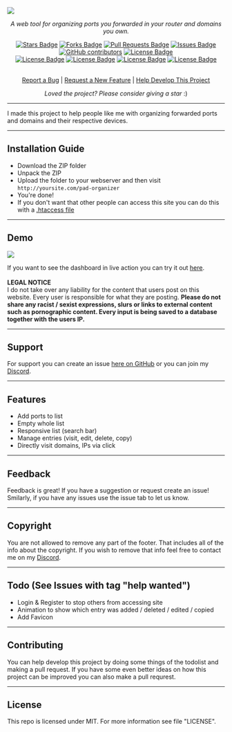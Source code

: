 <img src="https://cdn.discordapp.com/attachments/820416224005586945/886606182524026920/pad-organizer.png">
<p align="center"><i>A web tool for organizing ports you forwarded in your router and domains you own.</i></p>
<div align="center">
  <a href="https://github.com/roo7k1d/pad-organizer/stargazers"><img src="https://img.shields.io/github/stars/roo7k1d/pad-organizer?color=yellow" alt="Stars Badge"/></a>
<a href="https://github.com/roo7k1d/pad-organizer/network/members"><img src="https://img.shields.io/github/forks/roo7k1d/pad-organizer?color=orange" alt="Forks Badge"/></a>
<a href="https://github.com/roo7k1d/pad-organizer/pulls"><img src="https://img.shields.io/github/issues-pr/roo7k1d/pad-organizer" alt="Pull Requests Badge"/></a>
<a href="https://github.com/roo7k1d/pad-organizer/issues"><img src="https://img.shields.io/github/issues/roo7k1d/pad-organizer" alt="Issues Badge"/></a>
<a href="https://github.com/roo7k1d/pad-organizer/graphs/contributors"><img alt="GitHub contributors" src="https://img.shields.io/github/contributors/roo7k1d/pad-organizer?color=2b9348"></a>
<a href="https://github.com/roo7k1d/pad-organizer/blob/master/LICENSE"><img src="https://img.shields.io/github/license/roo7k1d/pad-organizer?color=2b9348" alt="License Badge"/></a>
<br>
<a href="https://github.com/roo7k1d/pad-organizer/"><img src="https://img.shields.io/github/repo-size/roo7k1d/pad-organizer?color=important" alt="License Badge"/></a>
<a href="https://github.com/roo7k1d/pad-organizer/"><img src="https://img.shields.io/tokei/lines/github/roo7k1d/pad-organizer?color=yellowgreen" alt="License Badge"/></a>
<a href="https://github.com/roo7k1d/pad-organizer/releases"><img src="https://img.shields.io/github/v/release/roo7k1d/pad-organizer?color=success" alt="License Badge"/></a>
<a href="https://github.com/roo7k1d/pad-organizer/commits"><img src="https://img.shields.io/github/last-commit/roo7k1d/pad-organizer" alt="License Badge"/></a>
</div>
<br>
<p align="center"><a href="https://github.com/roo7k1d/pad-organizer/issues">Report a Bug</a> | <a href="https://github.com/roo7k1d/pad-organizer/issues">Request a New Feature</a> | <a href="https://github.com/roo7k1d/pad-organizer/pulls">Help Develop This Project</a></p>
<p align="center"><i>Loved the project? Please consider giving a star</i> :)</p>
<hr>
I made this project to help people like me with organizing forwarded ports and domains and their respective devices.

<hr>

## Installation Guide
- Download the ZIP folder
- Unpack the ZIP
- Upload the folder to your webserver and then visit `http://yoursite.com/pad-organizer`
- You're done!
- If you don't want that other people can access this site you can do this with a [.htaccess file](https://help.dreamhost.com/hc/en-us/articles/216363187-Password-protecting-your-site-with-an-htaccess-file)

<hr>

## Demo
<img src="https://camo.githubusercontent.com/778ebc7baff08c780c45c11619d0bae26901cf3b337653f82adf8eb4fbf0daa0/68747470733a2f2f692e696d6775722e636f6d2f59337a566b4b502e706e67">

If you want to see the dashboard in live action you can try it out [here](https://rootk1d.xyz/pad-demo).
<br>
<br>
<b>LEGAL NOTICE</b>
<br>
I do not take over any liability for the content that users post on this website. Every user is responsible for what they are posting. <b>Please do not share any racist / sexist expressions, slurs or links to external content such as pornographic content. Every input is being saved to a database together with the users IP.</b>

<hr>

## Support
For support you can create an issue [here on GitHub](https://github.com/rootk1d/pad-demo/issues) or you can join my [Discord](https://discord.gg/QQaWvMkFbs).

<hr>

## Features
- Add ports to list
- Empty whole list
- Responsive list (search bar)
- Manage entries (visit, edit, delete, copy)
- Directly visit domains, IPs via click

<hr>

## Feedback
Feedback is great! If you have a suggestion or request create an issue! Smilarly, if you have any issues use the issue tab to let us know.

<hr>

## Copyright
You are not allowed to remove any part of the footer. That includes all of the info about the copyright. If you wish to remove that info feel free to contact me on my [Discord](https://discord.gg/QQaWvMkFbs).

<hr>

## Todo (See Issues with tag "help wanted")
- Login & Register to stop others from accessing site
- Animation to show which entry was added / deleted / edited / copied
- Add Favicon

<hr>

## Contributing
You can help develop this project by doing some things of the todolist and making a pull request. If you have some even better ideas on how this project can be improved you can also make a pull requrest.

<hr>

## License
This repo is licensed under MIT. For more information see file "LICENSE".
